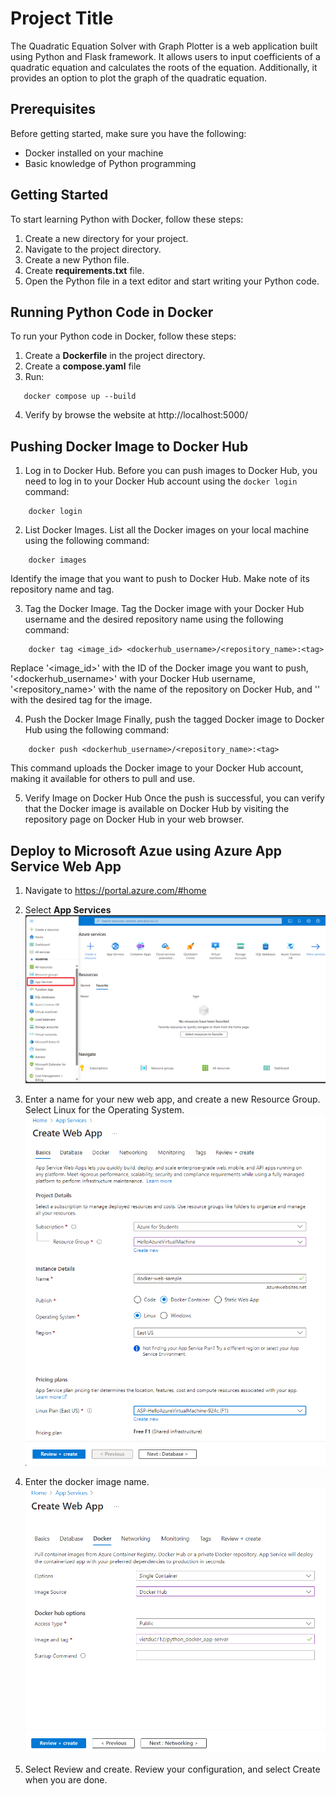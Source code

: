 # Project Title

The Quadratic Equation Solver with Graph Plotter is a web application built using Python and Flask framework. It allows users to input coefficients of a quadratic equation and calculates the roots of the equation. Additionally, it provides an option to plot the graph of the quadratic equation.

## Prerequisites

Before getting started, make sure you have the following:

- Docker installed on your machine
- Basic knowledge of Python programming

## Getting Started

To start learning Python with Docker, follow these steps:

1. Create a new directory for your project.
2. Navigate to the project directory.
3. Create a new Python file.
4. Create **requirements.txt** file.
5. Open the Python file in a text editor and start writing your Python code.

## Running Python Code in Docker

To run your Python code in Docker, follow these steps:

1. Create a **Dockerfile** in the project directory.
2. Create a **compose.yaml** file
3. Run:
```
   docker compose up --build
```
4. Verify by browse the website at http://localhost:5000/

## Pushing Docker Image to Docker Hub

1. Log in to Docker Hub.
Before you can push images to Docker Hub, you need to log in to your Docker Hub account using the `docker login` command:
```
    docker login
```
2. List Docker Images.
List all the Docker images on your local machine using the following command:
```
    docker images
```
Identify the image that you want to push to Docker Hub. Make note of its repository name and tag.

3. Tag the Docker Image.
Tag the Docker image with your Docker Hub username and the desired repository name using the following command:
```
    docker tag <image_id> <dockerhub_username>/<repository_name>:<tag>
```
Replace '<image_id>' with the ID of the Docker image you want to push, '<dockerhub_username>' with your Docker Hub username, '<repository_name>' with the name of the repository on Docker Hub, and '<tag>' with the desired tag for the image.

4. Push the Docker Image
Finally, push the tagged Docker image to Docker Hub using the following command:
```
    docker push <dockerhub_username>/<repository_name>:<tag>
```
This command uploads the Docker image to your Docker Hub account, making it available for others to pull and use.

5. Verify Image on Docker Hub
Once the push is successful, you can verify that the Docker image is available on Docker Hub by visiting the repository page on Docker Hub in your web browser.

## Deploy to Microsoft Azue using Azure App Service Web App
1. Navigate to https://portal.azure.com/#home
2. Select **App Services**
<kbd>![Explore Photos](https://raw.githubusercontent.com/levietduc0712/Docker_Python/master/screenshots/S1.png?raw=true)</kbd>

3. Enter a name for your new web app, and create a new Resource Group. Select Linux for the Operating System.
<kbd>![Explore Photos](https://raw.githubusercontent.com/levietduc0712/Docker_Python/master/screenshots/S2.png?raw=true)</kbd>

4. Enter the docker image name.
<kbd>![Explore Photos](https://raw.githubusercontent.com/levietduc0712/Docker_Python/master/screenshots/S3.png?raw=true)</kbd>

5. Select Review and create. Review your configuration, and select Create when you are done.